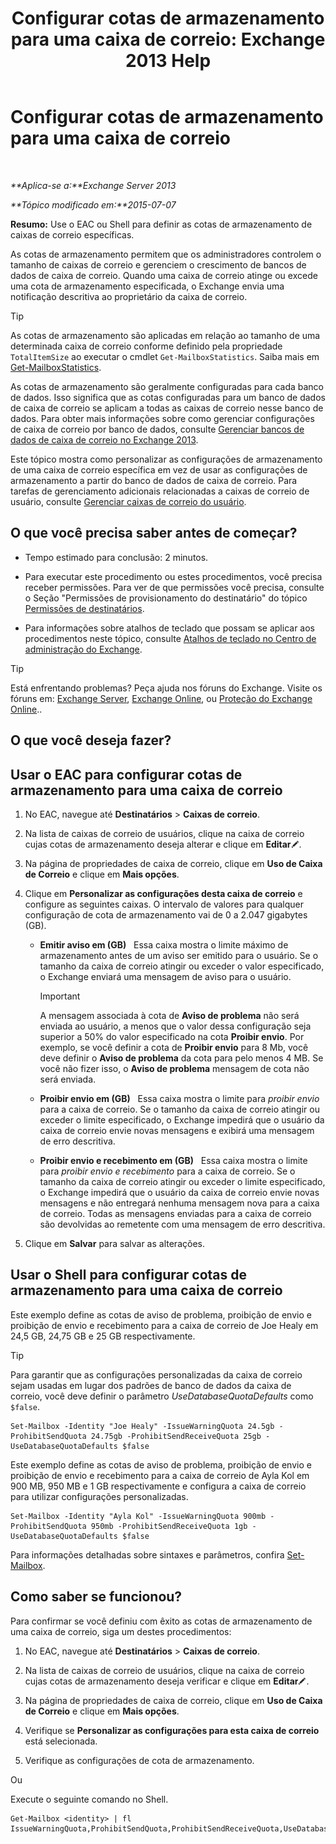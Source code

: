 ﻿---
title: 'Configurar cotas de armazenamento para uma caixa de correio: Exchange 2013 Help'
TOCTitle: Configurar cotas de armazenamento para uma caixa de correio
ms:assetid: 5f5fe292-c80e-4a0b-b3e6-e193ea5171d0
ms:mtpsurl: https://technet.microsoft.com/pt-br/library/Aa998353(v=EXCHG.150)
ms:contentKeyID: 50556198
ms.date: 01/10/2018
mtps_version: v=EXCHG.150
ms.translationtype: HT
---

# Configurar cotas de armazenamento para uma caixa de correio

 

_**Aplica-se a:**Exchange Server 2013_

_**Tópico modificado em:**2015-07-07_

**Resumo:** Use o EAC ou Shell para definir as cotas de armazenamento de caixas de correio específicas.

As cotas de armazenamento permitem que os administradores controlem o tamanho de caixas de correio e gerenciem o crescimento de bancos de dados de caixa de correio. Quando uma caixa de correio atinge ou excede uma cota de armazenamento especificada, o Exchange envia uma notificação descritiva ao proprietário da caixa de correio.


> [!TIP]
> As cotas de armazenamento são aplicadas em relação ao tamanho de uma determinada caixa de correio conforme definido pela propriedade <CODE>TotalItemSize</CODE> ao executar o cmdlet <CODE>Get-MailboxStatistics</CODE>. Saiba mais em <A href="https://technet.microsoft.com/pt-br/library/bb124612(v=exchg.150)">Get-MailboxStatistics</A>.



As cotas de armazenamento são geralmente configuradas para cada banco de dados. Isso significa que as cotas configuradas para um banco de dados de caixa de correio se aplicam a todas as caixas de correio nesse banco de dados. Para obter mais informações sobre como gerenciar configurações de caixa de correio por banco de dados, consulte [Gerenciar bancos de dados de caixa de correio no Exchange 2013](manage-mailbox-databases-in-exchange-2013-exchange-2013-help.md).

Este tópico mostra como personalizar as configurações de armazenamento de uma caixa de correio específica em vez de usar as configurações de armazenamento a partir do banco de dados de caixa de correio. Para tarefas de gerenciamento adicionais relacionadas a caixas de correio de usuário, consulte [Gerenciar caixas de correio do usuário](manage-user-mailboxes-exchange-2013-help.md).

## O que você precisa saber antes de começar?

  - Tempo estimado para conclusão: 2 minutos.

  - Para executar este procedimento ou estes procedimentos, você precisa receber permissões. Para ver de que permissões você precisa, consulte o Seção "Permissões de provisionamento do destinatário" do tópico [Permissões de destinatários](recipients-permissions-exchange-2013-help.md).

  - Para informações sobre atalhos de teclado que possam se aplicar aos procedimentos neste tópico, consulte [Atalhos de teclado no Centro de administração do Exchange](keyboard-shortcuts-in-the-exchange-admin-center-exchange-online-protection-help.md).


> [!TIP]
> Está enfrentando problemas? Peça ajuda nos fóruns do Exchange. Visite os fóruns em: <A href="https://go.microsoft.com/fwlink/p/?linkid=60612">Exchange Server</A>, <A href="https://go.microsoft.com/fwlink/p/?linkid=267542">Exchange Online</A>, ou <A href="https://go.microsoft.com/fwlink/p/?linkid=285351">Proteção do Exchange Online</A>..



## O que você deseja fazer?

## Usar o EAC para configurar cotas de armazenamento para uma caixa de correio

1.  No EAC, navegue até **Destinatários** \> **Caixas de correio**.

2.  Na lista de caixas de correio de usuários, clique na caixa de correio cujas cotas de armazenamento deseja alterar e clique em **Editar**![Ícone de edição](images/JJ218640.6f53ccb2-1f13-4c02-bea0-30690e6ea71d(EXCHG.150).gif "Ícone de edição").

3.  Na página de propriedades de caixa de correio, clique em **Uso de Caixa de Correio** e clique em **Mais opções**.

4.  Clique em **Personalizar as configurações desta caixa de correio** e configure as seguintes caixas. O intervalo de valores para qualquer configuração de cota de armazenamento vai de 0 a 2.047 gigabytes (GB).
    
      - **Emitir aviso em (GB)**   Essa caixa mostra o limite máximo de armazenamento antes de um aviso ser emitido para o usuário. Se o tamanho da caixa de correio atingir ou exceder o valor especificado, o Exchange enviará uma mensagem de aviso para o usuário.
        

        > [!IMPORTANT]
        > A mensagem associada à cota de <STRONG>Aviso de problema</STRONG> não será enviada ao usuário, a menos que o valor dessa configuração seja superior a 50% do valor especificado na cota <STRONG>Proibir envio</STRONG>. Por exemplo, se você definir a cota de <STRONG>Proibir envio</STRONG> para 8 Mb, você deve definir o <STRONG>Aviso de problema</STRONG> da cota para pelo menos 4 MB. Se você não fizer isso, o <STRONG>Aviso de problema</STRONG> mensagem de cota não será enviada.

    
      - **Proibir envio em (GB)**   Essa caixa mostra o limite para *proibir envio* para a caixa de correio. Se o tamanho da caixa de correio atingir ou exceder o limite especificado, o Exchange impedirá que o usuário da caixa de correio envie novas mensagens e exibirá uma mensagem de erro descritiva.
    
      - **Proibir envio e recebimento em (GB)**   Essa caixa mostra o limite para *proibir envio e recebimento* para a caixa de correio. Se o tamanho da caixa de correio atingir ou exceder o limite especificado, o Exchange impedirá que o usuário da caixa de correio envie novas mensagens e não entregará nenhuma mensagem nova para a caixa de correio. Todas as mensagens enviadas para a caixa de correio são devolvidas ao remetente com uma mensagem de erro descritiva.

5.  Clique em **Salvar** para salvar as alterações.

## Usar o Shell para configurar cotas de armazenamento para uma caixa de correio

Este exemplo define as cotas de aviso de problema, proibição de envio e proibição de envio e recebimento para a caixa de correio de Joe Healy em 24,5 GB, 24,75 GB e 25 GB respectivamente.


> [!TIP]
> Para garantir que as configurações personalizadas da caixa de correio sejam usadas em lugar dos padrões de banco de dados da caixa de correio, você deve definir o parâmetro <EM>UseDatabaseQuotaDefaults</EM> como <CODE>$false</CODE>.



    Set-Mailbox -Identity "Joe Healy" -IssueWarningQuota 24.5gb -ProhibitSendQuota 24.75gb -ProhibitSendReceiveQuota 25gb -UseDatabaseQuotaDefaults $false

Este exemplo define as cotas de aviso de problema, proibição de envio e proibição de envio e recebimento para a caixa de correio de Ayla Kol em 900 MB, 950 MB e 1 GB respectivamente e configura a caixa de correio para utilizar configurações personalizadas.

    Set-Mailbox -Identity "Ayla Kol" -IssueWarningQuota 900mb -ProhibitSendQuota 950mb -ProhibitSendReceiveQuota 1gb -UseDatabaseQuotaDefaults $false

Para informações detalhadas sobre sintaxes e parâmetros, confira [Set-Mailbox](https://technet.microsoft.com/pt-br/library/bb123981\(v=exchg.150\)).

## Como saber se funcionou?

Para confirmar se você definiu com êxito as cotas de armazenamento de uma caixa de correio, siga um destes procedimentos:

1.  No EAC, navegue até **Destinatários** \> **Caixas de correio**.

2.  Na lista de caixas de correio de usuários, clique na caixa de correio cujas cotas de armazenamento deseja verificar e clique em **Editar**![Ícone de edição](images/JJ218640.6f53ccb2-1f13-4c02-bea0-30690e6ea71d(EXCHG.150).gif "Ícone de edição").

3.  Na página de propriedades de caixa de correio, clique em **Uso de Caixa de Correio** e clique em **Mais opções**.

4.  Verifique se **Personalizar as configurações para esta caixa de correio** está selecionada.

5.  Verifique as configurações de cota de armazenamento.

Ou

Execute o seguinte comando no Shell.

    Get-Mailbox <identity> | fl IssueWarningQuota,ProhibitSendQuota,ProhibitSendReceiveQuota,UseDatabaseQuotaDefaults

